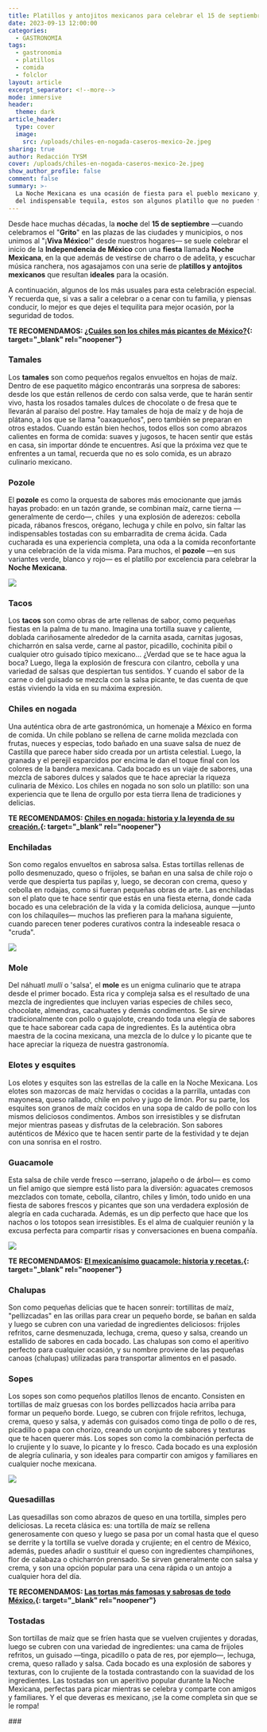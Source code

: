 ```yaml
---
title: Platillos y antojitos mexicanos para celebrar el 15 de septiembre
date: 2023-09-13 12:00:00
categories:
  - GASTRONOMIA
tags:
  - gastronomia
  - platillos
  - comida
  - folclor
layout: article
excerpt_separator: <!--more-->
mode: immersive
header:
  theme: dark
article_header:
  type: cover
  image:
    src: /uploads/chiles-en-nogada-caseros-mexico-2e.jpeg
sharing: true
author: Redacción TYSM
cover: /uploads/chiles-en-nogada-caseros-mexico-2e.jpeg
show_author_profile: false
comment: false
summary: >-
  La Noche Mexicana es una ocasión de fiesta para el pueblo mexicano y, además
  del indispensable tequila, estos son algunos platillo que no pueden faltar…
---
```

Desde hace muchas décadas, la **noche** del **15 de septiembre** —cuando celebramos el "**Grito**" en las plazas de las ciudades y municipios, o nos unimos al "¡**Viva México**!" desde nuestros hogares— se suele celebrar el inicio de la **Independencia de México** con una **fiesta** llamada **Noche Mexicana**, en la que además de vestirse de charro o de adelita, y escuchar música ranchera, nos agasajamos con una serie de p**latillos y antojitos mexicanos** que resultan **ideales** para la ocasión.

A continuación, algunos de los más usuales para esta celebración especial. Y recuerda que, si vas a salir a celebrar o a cenar con tu familia, y piensas conducir, lo mejor es que dejes el tequilita para mejor ocasión, por la seguridad de todos.

**TE RECOMENDAMOS: [¿Cuáles son los chiles más picantes de México?](https://blog.tonoysumariachi.com/gastronomia/2022/06/16/cuales-son-los-chiles-mas-picantes-de-mexico.html){: target="_blank" rel="noopener"}**

### Tamales

Los **tamales** son como pequeños regalos envueltos en hojas de maíz. Dentro de ese paquetito mágico encontrarás una sorpresa de sabores: desde los que están rellenos de cerdo con salsa verde, que te harán sentir vivo, hasta los rosados tamales dulces de chocolate o de fresa que te llevarán al paraíso del postre. Hay tamales de hoja de maíz y de hoja de plátano, a los que se llama "oaxaqueños", pero también se preparan en otros estados. Cuando están bien hechos, todos ellos son como abrazos calientes en forma de comida: suaves y jugosos, te hacen sentir que estás en casa, sin importar dónde te encuentres. Así que la próxima vez que te enfrentes a un tamal, recuerda que no es solo comida, es un abrazo culinario mexicano.

### Pozole

El **pozole** es como la orquesta de sabores más emocionante que jamás hayas probado: en un tazón grande, se combinan maíz, carne tierna —generalmente de cerdo—, chiles&nbsp; y una explosión de aderezos: cebolla picada, rábanos frescos, orégano, lechuga y chile en polvo, sin faltar las indispensables tostadas con su embarradita de crema ácida. Cada cucharada es una experiencia completa, una oda a la comida reconfortante y una celebración de la vida misma. Para muchos, el **pozole** —en sus variantes verde, blanco y rojo— es el platillo por excelencia para celebrar la **Noche Mexicana**.

![](https://upload.wikimedia.org/wikipedia/commons/thumb/1/1d/Pozole_y_tostada.jpg/1023px-Pozole_y_tostada.jpg)

### Tacos

Los **tacos** son como obras de arte rellenas de sabor, como pequeñas fiestas en la palma de tu mano. Imagina una tortilla suave y caliente, doblada cariñosamente alrededor de la carnita asada, carnitas jugosas, chicharrón en salsa verde, carne al pastor, picadillo, cochinita pibil o cualquier otro guisado típico mexicano… ¿Verdad que se te hace agua la boca? Luego, llega la explosión de frescura con cilantro, cebolla y una variedad de salsas que despiertan tus sentidos. Y cuando el sabor de la carne o del guisado se mezcla con la salsa picante, te das cuenta de que estás viviendo la vida en su máxima expresión.

### Chiles en nogada

Una auténtica obra de arte gastronómica, un homenaje a México en forma de comida. Un chile poblano se rellena de carne molida mezclada con frutas, nueces y especias, todo bañado en una suave salsa de nuez de Castilla que parece haber sido creada por un artista celestial. Luego, la granada y el perejil esparcidos por encima le dan el toque final con los colores de la bandera mexicana. Cada bocado es un viaje de sabores, una mezcla de sabores dulces y salados que te hace apreciar la riqueza culinaria de México. Los chiles en nogada no son solo un platillo: son una experiencia que te llena de orgullo por esta tierra llena de tradiciones y delicias.

**TE RECOMENDAMOS: [Chiles en nogada: historia y la leyenda de su creación.](https://blog.tonoysumariachi.com/gastronomia/2022/04/27/chiles-en-nogada-historia-y-la-leyenda-de-su-creacion.html){: target="_blank" rel="noopener"}**

### Enchiladas

Son como regalos envueltos en sabrosa salsa. Estas tortillas rellenas de pollo desmenuzado, queso o frijoles, se bañan en una salsa de chile rojo o verde que despierta tus papilas y, luego, se decoran con crema, queso y cebolla en rodajas, como si fueran pequeñas obras de arte. Las enchiladas son el plato que te hace sentir que estás en una fiesta eterna, donde cada bocado es una celebración de la vida y la comida deliciosa, aunque —junto con los chilaquiles— muchos las prefieren para la mañana siguiente, cuando parecen tener poderes curativos contra la indeseable resaca o "cruda".

![](https://upload.wikimedia.org/wikipedia/commons/thumb/5/53/Enchiladas_de_guerrero.jpg/767px-Enchiladas_de_guerrero.jpg)

### Mole

Del náhuatl *mulli* o 'salsa', el **mole** es un enigma culinario que te atrapa desde el primer bocado. Esta rica y compleja salsa es el resultado de una mezcla de ingredientes que incluyen varias especies de chiles seco, chocolate, almendras, cacahuates y demás condimentos. Se sirve tradicionalmente con pollo o guajolote, creando toda una elegía de sabores que te hace saborear cada capa de ingredientes. Es la auténtica obra maestra de la cocina mexicana, una mezcla de lo dulce y lo picante que te hace apreciar la riqueza de nuestra gastronomía.

### Elotes y esquites

Los elotes y esquites son las estrellas de la calle en la Noche Mexicana. Los elotes son mazorcas de maíz hervidas o cocidas a la parrilla, untadas con mayonesa, queso rallado, chile en polvo y jugo de limón. Por su parte, los esquites son granos de maíz cocidos en una sopa de caldo de pollo con los mismos deliciosos condimentos. Ambos son irresistibles y se disfrutan mejor mientras paseas y disfrutas de la celebración. Son sabores auténticos de México que te hacen sentir parte de la festividad y te dejan con una sonrisa en el rostro.

### ​​​​Guacamole

Esta salsa de chile verde fresco —serrano, jalapeño o de árbol— es como un fiel amigo que siempre está listo para la diversión: aguacates cremosos mezclados con tomate, cebolla, cilantro, chiles y limón, todo unido en una fiesta de sabores frescos y picantes que son una verdadera explosión de alegría en cada cucharada. Además, es un dip perfecto que hace que los nachos o los totopos sean irresistibles. Es el alma de cualquier reunión y la excusa perfecta para compartir risas y conversaciones en buena compañía.

![](https://upload.wikimedia.org/wikipedia/commons/9/9a/Guacamole_y_nachos.jpg)

**TE RECOMENDAMOS: [El mexicanísimo guacamole: historia y recetas.](https://blog.tonoysumariachi.com/gastronomia/2022/10/17/el-mexicanisimo-guacamole-historia-y-recetas.html){: target="_blank" rel="noopener"}**

### Chalupas

Son como pequeñas delicias que te hacen sonreír: tortillitas de maíz, "pellizcadas" en las orillas para crear un pequeño borde, se bañan en salda y luego se cubren con una variedad de ingredientes deliciosos: frijoles refritos, carne desmenuzada, lechuga, crema, queso y salsa, creando un estallido de sabores en cada bocado. Las chalupas son como el aperitivo perfecto para cualquier ocasión, y su nombre proviene de las pequeñas canoas (chalupas) utilizadas para transportar alimentos en el pasado.

### Sopes

Los sopes son como pequeños platillos llenos de encanto. Consisten en tortillas de maíz gruesas con los bordes pellizcados hacia arriba para formar un pequeño borde. Luego, se cubren con frijole refritos, lechuga, crema, queso y salsa, y además con guisados como tinga de pollo o de res, picadillo o papa con chorizo, creando un conjunto de sabores y texturas que te hacen querer más. Los sopes son como la combinación perfecta de lo crujiente y lo suave, lo picante y lo fresco. Cada bocado es una explosión de alegría culinaria, y son ideales para compartir con amigos y familiares en cualquier noche mexicana.

![](https://upload.wikimedia.org/wikipedia/commons/thumb/2/22/Sopes_de_frijol.jpg/1024px-Sopes_de_frijol.jpg)

### Quesadillas

Las quesadillas son como abrazos de queso en una tortilla, simples pero deliciosas. La receta clásica es: una tortilla de maíz se rellena generosamente con queso y luego se pasa por un comal hasta que el queso se derrite y la tortilla se vuelve dorada y crujiente; en el centro de México, además, puedes añadir o sustituir el queso con ingredientes champiñones, flor de calabaza o chicharrón prensado. Se sirven generalmente con salsa y crema, y son una opción popular para una cena rápida o un antojo a cualquier hora del día.

**TE RECOMENDAMOS: [Las tortas más famosas y sabrosas de todo México.](https://blog.tonoysumariachi.com/gastronomia/2022/06/28/las-tortas-mas-famosas-y-sabrosas-de-todo-mexico.html){: target="_blank" rel="noopener"}**

### Tostadas

Son tortillas de maíz que se fríen hasta que se vuelven crujientes y doradas, luego se cubren con una variedad de ingredientes: una cama de frijoles refritos, un guisado —tinga, picadillo o pata de res, por ejemplo—, lechuga, crema, queso rallado y salsa. Cada bocado es una explosión de sabores y texturas, con lo crujiente de la tostada contrastando con la suavidad de los ingredientes. Las tostadas son un aperitivo popular durante la Noche Mexicana, perfectas para picar mientras se celebra y comparte con amigos y familiares. Y el que deveras es mexicano, ¡se la come completa sin que se le rompa!

\###